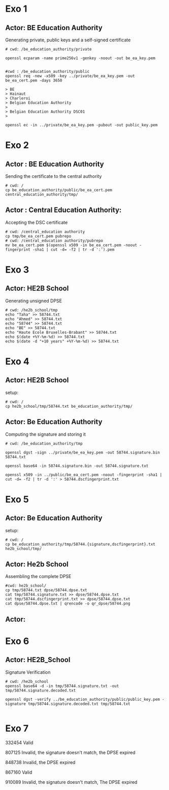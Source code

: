 # Exo 1
## Actor: BE Education Authority
Generating private, public keys and a self-signed certificate
```shell
# cwd: /be_education_authority/private

openssl ecparam -name prime256v1 -genkey -noout -out be_ea_key.pem


#cwd : /be_education_authority/public
openssl req -new -x509 -key ../private/be_ea_key.pem -out be_ea_cert.pem -days 3650

> BE
> Hainaut
> Charleroi
> Belgian Education Authority
> 
> Belgian Education Authority DSC01
>

openssl ec -in ../private/be_ea_key.pem -pubout -out public_key.pem
```

# Exo 2
## Actor : BE Education Authority 
Sending the certificate to the central authority
```shell
# cwd: /
cp be_education_authority/public/be_ea_cert.pem central_education_authority/tmp/
```

## Actor : Central Education Authority:
Accepting the DSC certificate
```shell
# cwd: /central_education authority
cp tmp/be_ea_cert.pem pubrepo
# cwd: /central_education authority/pubrepo
mv be_ea_cert.pem $(openssl x509 -in be_ea_cert.pem -noout -fingerprint -sha1 | cut -d= -f2 | tr -d ':').pem
```


# Exo 3
## Actor: HE2B School
Generating unsigned DPSE
```shell
# cwd: /he2b_school/tmp
echo "Taha" >> 58744.txt
echo "Ahmed" >> 58744.txt
echo "58744" >> 58744.txt
echo "BE" >> 58744.txt
echo "Haute Ecole Bruxelles-Brabant" >> 58744.txt
echo $(date +%Y-%m-%d) >> 58744.txt
echo $(date -d "+10 years" +%Y-%m-%d) >> 58744.txt
```

# Exo 4
## Actor: HE2B School
setup:
```shell
# cwd: /
cp he2b_school/tmp/58744.txt be_education_authority/tmp/
```

## Actor: Be Education Authority
Computing the signature and storing it
```shell
# cwd: /be_education_authority/tmp

openssl dgst -sign ../private/be_ea_key.pem -out 58744.signature.bin 58744.txt

openssl base64 -in 58744.signature.bin -out 58744.signature.txt

openssl x509 -in ../public/be_ea_cert.pem -noout -fingerprint -sha1 | cut -d= -f2 | tr -d ':' > 58744.dscfingerprint.txt

```


# Exo 5
## Actor: Be Education Authority
setup:
```shell
# cwd: /
cp be_education_authority/tmp/58744.{signature,dscfingerprint}.txt he2b_school/tmp/
```

## Actor: He2b School
Assembling the complete DPSE
```shell
#cwd: he2b_school/
cp tmp/58744.txt dpse/58744.dpse.txt
cat tmp/58744.signature.txt >> dpse/58744.dpse.txt
cat tmp/58744.dscfingerprint.txt >> dpse/58744.dpse.txt
cat dpse/58744.dpse.txt | qrencode -o qr_dpse/58744.png
```

## Actor:


# Exo 6
## Actor: HE2B_School
Signature Verification
```shell
# cwd: /he2b_school
openssl base64 -d -in tmp/58744.signature.txt -out tmp/58744.signature.decoded.txt

openssl dgst -verify ../be_education_authority/public/public_key.pem -signature tmp/58744.signature.decoded.txt tmp/58744.txt
 
```

# Exo 7

332454 Valid

807125 Invalid, the signature doesn't match, the DPSE expired

848738 Invalid, the DPSE expired

867160 Valid

910089 Invalid, the signature doesn't match, The DPSE expired
